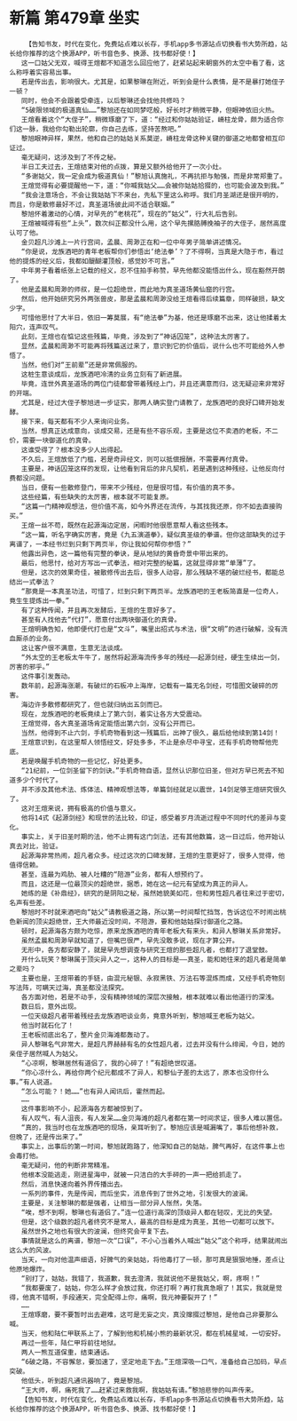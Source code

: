 # 新篇 第479章 坐实
        【告知书友，时代在变化，免费站点难以长存，手机app多书源站点切换看书大势所趋，站长给你推荐的这个换源APP，听书音色多、换源、找书都好使！】
       这一口姑父无双，喊得王煊都不知道怎么回应他了，赶紧站起来朝窗外的太空中看了看，这么称呼着实容易出事。
       若是传出去，影响很大。尤其是，如果黎琳在附近，听到会是什么表情，是不是暴打她侄子一顿？
       同时，他会不会跟着受牵连，以后黎琳还会找他共修吗？
       “5破限领域的极道真仙……”黎旭还在如同梦呓般，好长时才稍微平静，但眼神依旧火热。
       王煊看着这个“大侄子”，稍微琢磨了下，道：“经过和你姑姑验证，嵴柱龙骨，颇为适合你们这一脉，我给你勾勒出轮廓，你自己去练，坚持苦熬吧。”
       黎旭眼神异样，果然，他和自己的姑姑关系莫逆，嵴柱龙骨这种关键的御道之地都曾相互印证过。
       毫无疑问，这涉及到了不传之秘。
       半日工夫过去，王煊结束对他的点拨，算是又额外给他开了一次小灶。
       “多谢姑父，我一定会成为极道真仙！”黎旭认真施礼，不再抗拒与勉强，而是非常郑重了。
       王煊觉得有必要提醒他一下，道：“你喊我姑父……会被你姑姑拾掇的，也可能会波及到我。”
       “我会注意场合，不会让我姑姑下不来台，先私下里这么称呼。我们月圣湖还是很开明的，而且，你是散修最好不过，真圣道场彼此间不适合联姻。”
       黎旭怀着激动的心情，对早先的“老桃花”，现在的“姑父”，行大礼后告别。
       王煊被喊得有些“上头”，数次纠正都没什么用，这个早先摞胳膊挽袖子的大侄子，居然高度认可了他。
       金贝超凡沙滩上一片行宫间，孟晨、周渺正在和一位中年男子简单讲述情况。
       “你是说，龙族酒吧的青年老板帮你们参悟出‘绝法拳’？了不得啊，当真是大隐于市，看过他的提炼的经义后，我都如醍醐灌顶般，感觉妙不可言。”
       中年男子看着纸张上记载的经义，忍不住拍手称赞，早先他都没能悟出什么，现在豁然开朗了。
       他是孟晨和周渺的师叔，是一位超绝世，而此地为真圣道场黄仙窟的行宫。
       然后，他开始研究另外两张兽皮，那是孟晨和周渺没给王煊看得后续篇章，同样破损，缺文少字。
       可惜他思忖了大半日，依旧一筹莫展，有“绝法拳”为基，他还是琢磨不出来，这让他揉着太阳穴，连声叹气。
       此刻，王煊也在惦记这些残篇，毕竟，涉及到了“神话囚笼”，这种法太厉害了。
       显然，孟晨和周渺不可能再将残篇送过来了，意识到它的价值后，说什么也不可能给外人参悟了。
       当然，他们对“王前辈”还是非常佩服的。
       这桩生意谈成后，龙族酒吧冷清的业务立刻有了新进展。
       毕竟，连世外真圣道场的两位门徒都曾带着残经上门，并且还满意而归，这无疑迎来非常好的开端。
       尤其是，经过大侄子黎旭进一步证实，那两人确实登门请教了，龙族酒吧的良好口碑开始发酵。
       接下来，每天都有不少人来询问业务。
       当然，想真正达成意向，谈成交易，还是有些不容乐观，主要是这位不卖酒的老板，不二价，需要一块御道化的真骨。
       这谁受得了？根本没多少人出得起。
       不久后，王煊放低了门槛，若是奇异经文，则可以抵偿报酬，不需要再付真骨。
       主要是，神话囚笼这样的发现，让他看到背后的非凡契机，若是遇到这种残经，让他反向付费都没问题。
       当日，便有一些散修登门，带来不少残经，但是很可惜，有价值的真不多。
       这些经篇，有些缺失的太厉害，根本就不可能复原。
       “这篇一门精神观想法，但价值不高，如今外界还在流传，与其找我还原，你不如去直接购买。”
       王煊一丝不苟，既然在起源海边定居，闲暇时他很愿意帮人看这些残本。
       “这一篇，听名字确实厉害，竟是《九五演道拳》，疑似真圣级的拳谱。但你这部缺失的过于离谱了，一本经书烂到只剩下两页半，你让我如何帮你参悟？”
       他露出异色，这一篇他有完整的拳诀，是从地狱的黄昏奇景中带出来的。
       最后，他思忖，给对方写出一式拳法，相对完整的秘篇，这就显得非常“单薄”了。
       但是，这次的效果奇佳，被散修传出去后，很多人动容，那么残缺不堪的破烂经书，都能总结出一式拳法？
       “那竟是一本真圣功法，可惜了，烂到只剩下两页半。龙族酒吧的王老板简直是一位奇人，竟生生提炼出一拳。”
       有了这种传闻，并且再次发酵后，王煊的生意好多了。
       甚至有人找他去“代打”，愿意付出两块御道化的真骨。
       王煊明确告知，他即便代打也是“文斗”，嘴里出招式与术法，很“文明”的进行破解，没有流血厮杀的业务。
       这让客户很不满意，生意无法谈成。
       “外太空的王老板太牛牛了，居然将起源海流传多年的残经——起源剑经，硬生生续出一剑，厉害的邪乎。”
       这件事引发轰动。
       数年前，起源海涨潮，有破烂的石板冲上海岸，记载有一篇无名剑经，可惜图文破碎的厉害。
       海边许多散修都研究了，但也就归纳出五剑而已。
       现在，龙族酒吧的老板竟续上了第六剑，着实让各方大受震动。
       王煊觉得，各大真圣道场肯定能悟出第六剑，没有公开而已。
       当然，他得到不止六剑，手机奇物看到这一残篇后，出神了很久，最后给他续到第14剑！
       王煊意识到，在这里帮人领悟经文，好处多多，不止是余尽中寻宝，还有手机奇物帮他兜底。
       若是唤醒手机奇物的一些记忆，好处更多。
       “21纪前，一位剑圣留下的剑诀。”手机奇物自语，显然认识那位旧圣，但对方早已死去不知道多少个时代了。
       并不涉及其他术法、炼体法、精神观想法等，单篇剑经就足以震世，14剑足够王煊研究很久了。
       这对王煊来说，拥有极高的价值与意义。
       他将14式《起源剑经》和现世的法比较，印证，感受着岁月流逝过程中不同时代的差异与变化。
       事实上，关于旧圣时期的法，他不止拥有这门剑法，还有其他数篇，这一日过后，他开始认真去对比，验证。
       起源海非常热闹，超凡者众多。经过这次的口碑发酵，王煊的生意更好了，很多人觉得，他值得信赖。
       甚至，连最为鸡肋、被人吐糟的“陪游”业务，都有人想预约了。
       而且，这还是一位最顶尖的超绝世，据悉，她在这一纪元有望成为真正的异人。
       她练的是《补鼎经》，研究的是阴阳之秘，虽然她貌美如花，但和男性超凡者往来过于密切，名声有些差。
       黎旭时不时就来酒吧向“姑父”请教极道之路，所以第一时间帮忙挡驾，告诉这位不时闹出桃色新闻的顶尖超绝世，王大师最近没时间，不陪游，要和他姑姑探讨御道化之路。
       顿时，起源海各方颇为吃惊，原来龙族酒吧的青年老板大有来头，和异人黎琳关系非常好。
       虽然孟晨和周渺早就知道了，但嘴巴很严，早先没敢多说，现在才算公开。
       无形中，各方都安静了，就是早先想调查与研究王煊的那些超凡者，也都打了退堂鼓。
       开什么玩笑？黎琳属于顶尖异人之一，这种人的目标是——真圣，能和她往来的超凡者是简单之辈吗？
       主要也是，王煊带着的手链，由混元秘银、永寂黑铁、万法石等混炼而成，又经手机奇物刻写法阵，可瞒天过海，真圣都没法探究。
       各方面对他，若是不动手，没有精神领域的深层次接触，根本就难以看出他道行的深浅。
       数日后，意外出现。
       一位天级超凡者带着残经去龙族酒吧谈业务，竟意外听到，黎旭喊王老板为姑父。
       他当时就石化了！
       王老板彻底出名了，整片金贝海滩都轰动了。
       异人黎琳名气非常大，是超凡界赫赫有名的女性超凡者，过去并没有什么绯闻，今日，她的亲侄子居然喊人为姑父。
       “心凉啊，黎琳居然有道侣了，我的心碎了！”有超绝世叹道。
       “你心凉什么，再给你两个纪元都成不了异人，和黎仙子差的太远了，原本也没你什么事。”有人说道。
       “怎么可能？！她……”也有异人闻讯后，霍然而起。
       ……
       这件事影响不小，起源海各方都被惊到了。
       有人叹气，有人沮丧，有人发呆……金贝海滩的超凡者都在第一时间求证，很多人难以置信。
       “真的，我当时也在龙族酒吧的现场，亲耳听到了。黎旭应该是喊漏嘴了，事后他想补救，但晚了，还是传出来了。”
       事实上，出事后的第一时间，黎旭就跑路了，他深知自己的姑姑，脾气再好，在这件事上也会毒打他。
       毫无疑问，他的判断非常精准。
       他根本没能逃走，刚进星海中，就被一只洁白的大手砰的一声一把给抓走了。
       然后，消息快速向着外界传播出去。
       一系列的事件，先是传闻，而后坐实，消息传到了世外之地，引发很大的波澜。
       主要是，关注黎琳的都是强者，让相当一部分异人怅然，失落。
       “唉，想不到啊，黎琳也有道侣了。”连一位道行高深的顶级异人都在轻叹，无比的失望。
       但是，这个级数的超凡者终究不是常人，最高的目标是成为真圣，其他一切都可以放下。
       虽然世外之地也有很大的波澜，但终究会平复下去。
       事情就是这么的离谱，黎旭一次“口误”，不小心当着外人喊出“姑父”这个称呼，结果就闹出这么大的风波。
       当天，一向对他温声细语，好脾气的亲姑姑，将他毒打了一顿，那可真是狠狠地捶，差点让他原地爆炸。
       “别打了，姑姑，我错了，我道歉，我去澄清，我就说他不是我姑父，啊，疼啊！”
       “我都要废了，姑姑，你怎么样才会放过我，你还打啊？再打我真急眼了！其实，我就是觉得，他真不错啊，手段通天，完全配得上你，痛啊，我元神要裂开了！”
       ……
       王煊琢磨，要不要暂时出去避难，这可是无妄之灾，真没撺掇过黎旭，是他自己非要那么喊。
       当天，他和陆仁甲联系上了，了解到他和机械小熊的最新状况，都在机械星域，一切安好。
       再过一些年，陆仁甲将前往地狱。
       两人一熊互道保重，结束通话。
       “6破之路，不容懈怠，要加速了，坚定地走下去。”王煊深吸一口气，准备给自己加码，早点突破。
       他低头，听到超凡通讯器响了，竟是黎旭。
       “王大师，啊，痛死我了……赶紧过来救我啊，我姑姑有请。”黎旭悲惨的叫声传来。
       【告知书友，时代在变化，免费站点难以长存，手机app多书源站点切换看书大势所趋，站长给你推荐的这个换源APP，听书音色多、换源、找书都好使！】